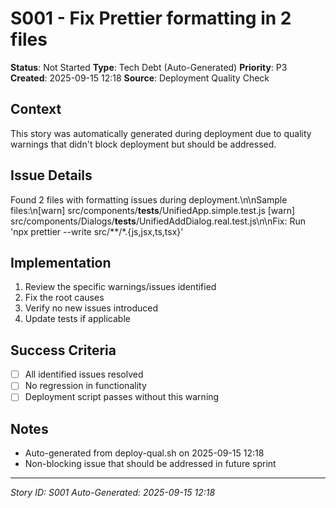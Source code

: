 # S001 - Fix Prettier formatting in 2 files

**Status**: Not Started
**Type**: Tech Debt (Auto-Generated)
**Priority**: P3
**Created**: 2025-09-15 12:18
**Source**: Deployment Quality Check

## Context
This story was automatically generated during deployment due to quality warnings that didn't block deployment but should be addressed.

## Issue Details
Found 2 files with formatting issues during deployment.\n\nSample files:\n[warn] src/components/__tests__/UnifiedApp.simple.test.js
[warn] src/components/Dialogs/__tests__/UnifiedAddDialog.real.test.js\n\nFix: Run 'npx prettier --write src/**/*.{js,jsx,ts,tsx}'

## Implementation
1. Review the specific warnings/issues identified
2. Fix the root causes
3. Verify no new issues introduced
4. Update tests if applicable

## Success Criteria
- [ ] All identified issues resolved
- [ ] No regression in functionality
- [ ] Deployment script passes without this warning

## Notes
- Auto-generated from deploy-qual.sh on 2025-09-15 12:18
- Non-blocking issue that should be addressed in future sprint

---
*Story ID: S001*
*Auto-Generated: 2025-09-15 12:18*
